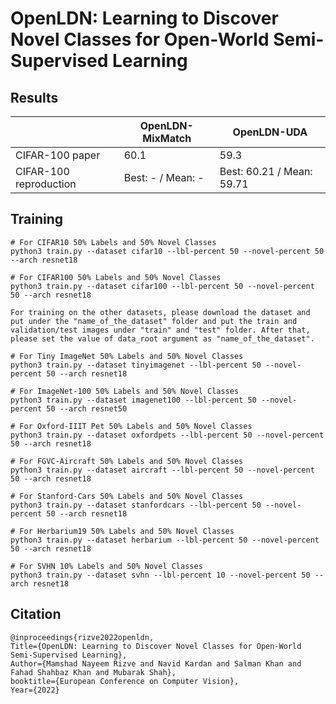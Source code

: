 # OpenLDN: Learning to Discover Novel Classes for Open-World Semi-Supervised Learning

## Results

|                        | OpenLDN-MixMatch  | OpenLDN-UDA               |
| ---------------------- | ----------------- | ------------------------- |
| CIFAR-100 paper        | 60.1              | 59.3                      |
| CIFAR-100 reproduction | Best: - / Mean: - | Best: 60.21 / Mean: 59.71 |




## Training
```shell
# For CIFAR10 50% Labels and 50% Novel Classes 
python3 train.py --dataset cifar10 --lbl-percent 50 --novel-percent 50 --arch resnet18

# For CIFAR100 50% Labels and 50% Novel Classes 
python3 train.py --dataset cifar100 --lbl-percent 50 --novel-percent 50 --arch resnet18

For training on the other datasets, please download the dataset and put under the "name_of_the_dataset" folder and put the train and validation/test images under "train" and "test" folder. After that, please set the value of data_root argument as "name_of_the_dataset".

# For Tiny ImageNet 50% Labels and 50% Novel Classes
python3 train.py --dataset tinyimagenet --lbl-percent 50 --novel-percent 50 --arch resnet18

# For ImageNet-100 50% Labels and 50% Novel Classes
python3 train.py --dataset imagenet100 --lbl-percent 50 --novel-percent 50 --arch resnet50

# For Oxford-IIIT Pet 50% Labels and 50% Novel Classes
python3 train.py --dataset oxfordpets --lbl-percent 50 --novel-percent 50 --arch resnet18

# For FGVC-Aircraft 50% Labels and 50% Novel Classes
python3 train.py --dataset aircraft --lbl-percent 50 --novel-percent 50 --arch resnet18

# For Stanford-Cars 50% Labels and 50% Novel Classes
python3 train.py --dataset stanfordcars --lbl-percent 50 --novel-percent 50 --arch resnet18

# For Herbarium19 50% Labels and 50% Novel Classes
python3 train.py --dataset herbarium --lbl-percent 50 --novel-percent 50 --arch resnet18

# For SVHN 10% Labels and 50% Novel Classes
python3 train.py --dataset svhn --lbl-percent 10 --novel-percent 50 --arch resnet18
```

## Citation
```
@inproceedings{rizve2022openldn,
Title={OpenLDN: Learning to Discover Novel Classes for Open-World Semi-Supervised Learning},
Author={Mamshad Nayeem Rizve and Navid Kardan and Salman Khan and Fahad Shahbaz Khan and Mubarak Shah},
booktitle={European Conference on Computer Vision},
Year={2022}
```
